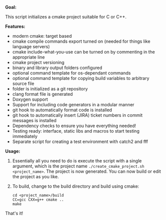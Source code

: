 **Goal:**

This script initializes a cmake project suitable for C or C++.

**Features:**
- modern cmake: target based
- cmake compile commands export turned on (needed for things like language servers)
- cmake include-what-you-use can be turned on by commenting in the appropriate line
- cmake project versioning
- binary and library output folders configured
- optional command template for os-dependant commands
- optional command template for copying build variables to arbitrary source file
- folder is initialized as a git repository
- clang format file is generated
- Doxygen support
- Support for including code generators in a modular manner
- git hook to automatically format code is installed
- git hook to automatically insert (JIRA) ticket numbers in commit messages is installed
- Dependency checks to ensure you have everything needed!
- Testing ready: interface, static libs and macros to start testing immediately
- Separate script for creating a test environment with catch2 and fff

**Usage:**
1) Essentially all you need to do is execute the script with a single argument, which is the project name `./create_cmake_project.sh <project_name>`. The project is now generated. You can now build or edit the project as you like.
    
2) To build, change to the build directory and build using cmake:
    ```
    cd <project_name>/build
    CC=gcc CXX=g++ cmake ..
    make
    ```

That's it!
